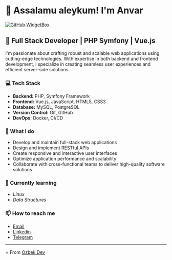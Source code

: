 # 👋 Assalamu aleykum! I'm Anvar

[![GitHub WidgetBox](https://github-widgetbox.vercel.app/api/profile?username=bilgakhan&data=followers,repositories,stars,commits&theme=dark)](https://github.com/bilgakhan)

## 🚀 Full Stack Developer | PHP Symfony | Vue.js

I'm passionate about crafting robust and scalable web applications using cutting-edge technologies. With expertise in both backend and frontend development, I specialize in creating seamless user experiences and efficient server-side solutions.

### 💻 Tech Stack

- **Backend:** PHP, Symfony Framework
- **Frontend:** Vue.js, JavaScript, HTML5, CSS3
- **Database:** MySQL, PostgreSQL
- **Version Control:** Git, GitHub
- **DevOps:** Docker, CI/CD

### 🔧 What I do

- Develop and maintain full-stack web applications
- Design and implement RESTful APIs
- Create responsive and interactive user interfaces
- Optimize application performance and scalability
- Collaborate with cross-functional teams to deliver high-quality software solutions

### 🌱 Currently learning

- _Linux_
- _Data Structures_

### 📫 How to reach me

- [Email](mailto:ozbekdev@gmail.com)
- [Linkedin](https://linkedin.com/in/bilgakhan)
- [Telegram](https://t.me/bilgakhan_dev)


<!--
### 📊 GitHub Stats

[![Anvar's GitHub stats](https://github-readme-stats.vercel.app/api?username=bilgakhan&show_icons=true&theme=radical)](https://github.com/anuraghazra/github-readme-stats)

### 🏆 Top Languages

[![Top Langs](https://github-readme-stats.vercel.app/api/top-langs/?username=bilgakhan&layout=compact&theme=radical)](https://github.com/anuraghazra/github-readme-stats)

-->
---

⭐️ From [Ozbek Dev](https://github.com/ozbekdev)
